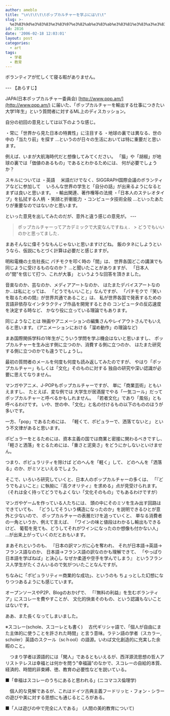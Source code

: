 ```yaml
---
author: ameblo
title: "\n\t\t\t\tポップカルチャーを学ぶには\t\t"
slug: >-
  %e3%83%9d%e3%83%83%e3%83%97%e3%82%ab%e3%83%ab%e3%83%81%e3%83%a3%e3%83%bc%e3%82%92%e5%ad%a6%e3%81%b6%e3%81%ab%e3%81%af
id: 2816
date: '2006-02-18 12:03:01'
layout: post
categories:
  - art
tags:
  - 学者
  - 教育
---
```


ボランティアが忙しくて寝る暇がありません。

--- 【あらすじ】

JAPA(日本ポップカルチャー委員会) [http://www.ppp.am/](http://www.ppp.am/) に届いた、「ポップカルチャーを輸出する仕事につきたい大学1年生」という質問者に対するML上のディスカッション。

自分の初回の意見としては以下のような感じ。

・常に「世界から見た日本の特異性」に注目する ・地球の裏では異なる、世の中の「当たり前」を探す …というのが日々の生活においては特に重要だと思います。

例えば、いまが大航海時代だと想像してみてください。 「猫」や「胡椒」が地球の裏では「価値のあるもの」であるとわかるためには、 何が必要でしょうか？

スキルについては ・英語 　米語だけでなく、SIGGRAPH国際会議のボランティアなどに参加して 　いろんな世界の学生と「自分の話」が出来るようになるとまずは良いと思います。 ・輸出関連、著作権等の法規 ・「日本人のステレオタイプ」を払拭する人柄 ・笑顔と折衝能力 ・コンピュータ技術全般 …といったあたりが重要なのではないかと思います。

といった意見を出してみたのだが、意外と違う感じの意見が。 ---

> ポップカルチャーってアカデミックで大変なんですねぇ． > どうでもいいのかと思ってました．

まあそんなに偉そうなもんじゃないと思いますけどね。 飯のタネにしようというなら、仮説にもとづく計算は必要だと感じますが。

明和電機の土佐社長に パチモクを叩く時の「間」は、 世界各国どこの講演でも同じように受けるものなのか？ …と聞いたことがありますが、 「日本人の"間"を信じて打つ、これが大事」 というような回答を頂きました。

音楽なのか、芸なのか、メディアアートなのか、 はたまたデバイスアートなのか…は私にとっては、 「どうでもいいこと」なんですが、 「パチモクで『笑いを取るための間』が世界共通であること」は、 私が世界各国で発表するための 言語非依存なインタラクティブ作品を開発するときの コンピュータの反応速度を決定する時など、 かなり役に立っている理論でもあります。

同じようなことは 映画やアニメーションの編集さんやレイアウトさんでもいえると思います。 (アニメーションにおける「溜め動作」の理論など)

まあ国際関係学科の1年生がこういう学問を学ぶ機会はないと思いますし、 ポップカルチャーを生み出す側に立つのか、消費する側に立つのか、 はたまた研究する側に立つのかでも違うでしょうし。

最初の質問者のメールを何度も何度も読み返してみたのですが、 やはり「ポップカルチャー」もしくは「文化」そのものに対する 独自の研究や深い認識が必要に思えてなりません。

マンガやアニメ、J-POPもポップカルチャーですが、 単に「商業芸術」ともいえますし、 たとえば、変な例では 大学生が居酒屋でやる「一気コール」だって ポップカルチャーと呼べるかもしれません。 「若者文化」であり「風俗」とも呼べるわけです。 いや、世の中、「文化」と名の付けるもの以下のもののほうが多いです。

一方、「pop」であるためには、 「軽くて、ポピュラーで、洒落てないと」 という不文律があると思います。

ポピュラーをとるためには、資本主義の国では商業と密接に関わるべきですし、 「軽さと洒落」をとるためには、「重さと泥臭さ」をどうにかしないといけません。

つまり、ポピュラリティを除けば どのへんを「軽く」して、 どのへんを「洒落る」のか、がミソといえるでしょう。

そこで、いろいろ研究していくと、日本人のポップカルチャーの多くは、 「『どうでもよいこと』に執拗に『高クオリティ』を求める」点が見受けられます。 （それは全く持ってどうでもよくない「文化そのもの」でもあるわけですが）

マンガやゲームを作っている人たちには、 頭の中にそのミソを生み出す回路はできていても、 「どうしてそういう構造になったのか」を説明できるひとが意外と少ないので、 ポップカルチャーの表層だけを追っていくと、 単なる消費者の一角というか、例えて言えば、 「ワインの味と値段はわかるし輸出もできるけど、 葡萄を見ても、どうしてそれがワインになったのか想像も付かない人」 …が出来上がっていくのだとおもいます。

まあそれというのも、 『日本の訳マンガに心を奪われ、 それが日本語→英語→フランス語なのか、 日本語→フランス語の訳なのかも理解できて、 「やっぱり日本語を学ばねば」と決心し なぜか柔道や空手を学んでしまう』 というフランス人学生がたくさんいるので気がついたことなんですが。

ちなみに「ポピュラリティ＝商業的な成功」、というのも ちょっとした幻想になりつつあるようにも感じています。

オープンソースやP2P、Blogのおかげで、 「『無料の利益』を生むボランティア」にスコレーを費やすことが、 文化的快楽そのもの、という認識もないことはないです。

ああ、また長くなってしまいました。

※スコレー(schole、スコーレとも書く) 　古代ギリシャ語で、「個人が自由にまた主体的に使うことを許された時間」と言う意味。ラテン語の学者（スカラー, scholer）英語のスクール（scｈool）の語源。いわば文化創造的に充実した余暇のこと。

　つまり学者は源語的には「閑人」であるともいえるが、西洋源流思想の哲人アリストテレスは幸福とは何かを問う"幸福論"のなかで、スコレーの自給的本質、経済的、時間的非束縛、徳、教育の必要性などを説いている。

■「幸福はスコレーのうちにあると思われる」(ニコマコス倫理学)

　個人的な見解であるが、これはドイツ古典主義フードリッヒ・フォン・シラーの遊びや美に対する思想にも通じるところがある。

■「人は遊びの中で完全に人である」　(人間の美的教育について)